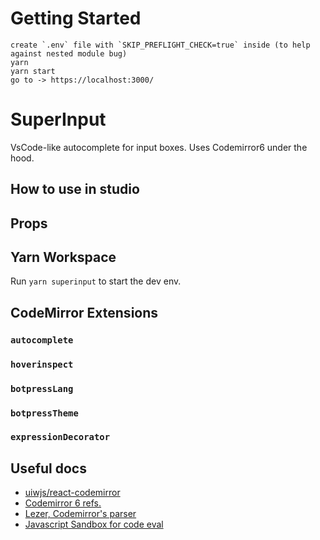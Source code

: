 # Getting Started

```
create `.env` file with `SKIP_PREFLIGHT_CHECK=true` inside (to help against nested module bug)
yarn
yarn start
go to -> https://localhost:3000/
```

# SuperInput

VsCode-like autocomplete for input boxes. Uses Codemirror6 under the hood.

## How to use in studio

## Props

## Yarn Workspace

Run `yarn superinput` to start the dev env.

## CodeMirror Extensions

### `autocomplete`

### `hoverinspect`

### `botpressLang`

### `botpressTheme`

### `expressionDecorator`

## Useful docs

- [uiwjs/react-codemirror](https://github.com/uiwjs/react-codemirror)
- [Codemirror 6 refs.](https://codemirror.net/6/docs/ref/)
- [Lezer, Codemirror's parser](https://lezer.codemirror.net/docs/ref/#lr.Parser)
- [Javascript Sandbox for code eval]()